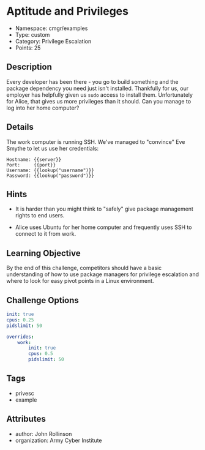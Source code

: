 # Aptitude and Privileges

- Namespace: cmgr/examples
- Type: custom
- Category: Privilege Escalation
- Points: 25

## Description

Every developer has been there - you go to build something and the package
dependency you need just isn't installed.  Thankfully for us, our employer has
helpfully given us `sudo` access to install them.  Unfortunately for Alice,
that gives us more privileges than it should.  Can you manage to log into her
home computer?

## Details

The work computer is running SSH.  We've managed to "convince" Eve Smythe to let
us use her credentials:
```
Hostname: {{server}}
Port:     {{port}}
Username: {{lookup("username")}}
Password: {{lookup("password")}}
```

## Hints

- It is harder than you might think to "safely" give package management rights
to end users.

- Alice uses Ubuntu for her home computer and frequently uses SSH to connect
to it from work.

## Learning Objective

By the end of this challenge, competitors should have a basic understanding of
how to use package managers for privilege escalation and where to look for easy
pivot points in a Linux environment.

## Challenge Options

```yaml
init: true
cpus: 0.25
pidslimit: 50

overrides:
    work:
        init: true
        cpus: 0.5
        pidslimit: 50
```

## Tags

- privesc
- example

## Attributes

- author: John Rollinson
- organization: Army Cyber Institute
